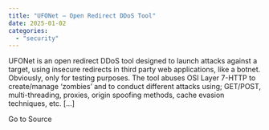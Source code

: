 ```yaml
---
title: "UFONet – Open Redirect DDoS Tool"
date: 2025-01-02
categories: 
  - "security"
---
```


UFONet is an open redirect DDoS tool designed to launch attacks against a target, using insecure redirects in third party web applications, like a botnet. Obviously, only for testing purposes. The tool abuses OSI Layer 7-HTTP to create/manage ‘zombies’ and to conduct different attacks using; GET/POST, multi-threading, proxies, origin spoofing methods, cache evasion techniques, etc. \[…\]

Go to Source
